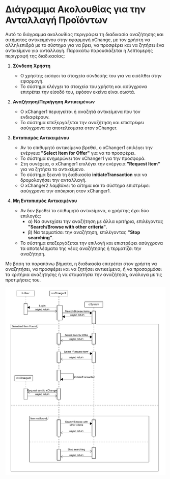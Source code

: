 # Διάγραμμα Ακολουθίας για την Ανταλλαγή Προϊόντων

Αυτό το διάγραμμα ακολουθίας περιγράφει τη διαδικασία αναζήτησης και αιτήματος αντικειμένου στην εφαρμογή xChange, με τον χρήστη να αλληλεπιδρά με το σύστημα για να βρει, να προσφέρει και να ζητήσει ένα αντικείμενο για ανταλλαγή. Παρακάτω παρουσιάζεται η λεπτομερής περιγραφή της διαδικασίας:

1. **Σύνδεση Χρήστη**

   - Ο χρήστης εισάγει τα στοιχεία σύνδεσής του για να εισέλθει στην εφαρμογή.
   - Το σύστημα ελέγχει τα στοιχεία του χρήστη και ασύγχρονα επιτρέπει την είσοδό του, εφόσον εκείνα είναι σωστά.

1. **Αναζήτηση/Περιήγηση Αντικειμένων**

   - Ο xChanger1 περιηγείται ή αναζητά αντικείμενα που τον ενδιαφέρουν.
   - Το σύστημα επεξεργάζεται την αναζήτηση και επιστρέφει ασύγχρονα τα αποτελέσματα στον xChanger.

2. **Εντοπισμός Αντικειμένου**

   - Αν το επιθυμητό αντικείμενο βρεθεί, ο xChanger1 επιλέγει την ενέργεια **"Select Item for Offer"** για να το προσφέρει.
   - Το σύστημα ενημερώνει τον xChanger1 για την προσφορά.
   - Στη συνέχεια, ο xChanger1 επιλέγει την ενέργεια **"Request Item"** για να ζητήσει το αντικείμενο.
   - Το σύστημα ξεκινά τη διαδικασία **initiateTransaction** για να δρομολογήσει την ανταλλαγή.
   - Ο xChanger2 λαμβάνει το αίτημα και το σύστημα επιστρέφει ασύγχρονα την απόκριση στον xChanger1.

3. **Μη Εντοπισμός Αντικειμένου**

   - Αν δεν βρεθεί το επιθυμητό αντικείμενο, ο χρήστης έχει δύο επιλογές:
     - α) Να συνεχίσει την αναζήτηση με άλλα κριτήρια, επιλέγοντας **"Search/Browse with other criteria"**.
     - β) Να τερματίσει την αναζήτηση, επιλέγοντας **"Stop searching"**.
   - Το σύστημα επεξεργάζεται την επιλογή και επιστρέφει ασύγχρονα τα αποτελέσματα της νέας αναζήτησης ή τερματίζει την αναζήτηση.

Με βάση τα παραπάνω βήματα, η διαδικασία επιτρέπει στον χρήστη να αναζητήσει, να προσφέρει και να ζητήσει αντικείμενα, ή να προσαρμόσει τα κριτήρια αναζήτησης ή να σταματήσει την αναζήτηση, ανάλογα με τις προτιμήσεις του.

![Διάγραμμα περιπτώσεων χρήσης](uml/requirements/trade_sequence.png)